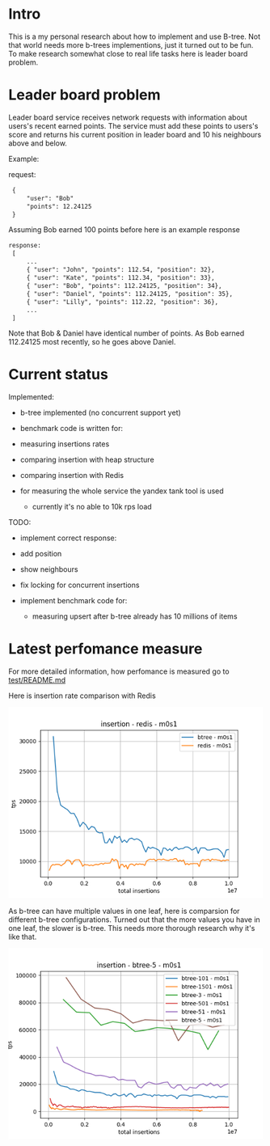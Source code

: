 # Intro

This is a my personal research about how to implement and use B-tree. Not that world needs more b-trees implementions, just it turned out to be fun.
To make research somewhat close to real life tasks here is leader board problem.

# Leader board problem
Leader board service receives network requests with information about users's recent earned points. The service must add these points to users's score and returns his current position in leader board and 10 his neighbours above and below.

Example:

request:
```
 {
     "user": "Bob"
     "points": 12.24125
 }
```

Assuming Bob earned 100 points before here is an example response

```
response:
 [
     ...
     { "user": "John", "points": 112.54, "position": 32},
     { "user": "Kate", "points": 112.34, "position": 33},
     { "user": "Bob", "points": 112.24125, "position": 34},
     { "user": "Daniel", "points": 112.24125, "position": 35},
     { "user": "Lilly", "points": 112.22, "position": 36},
     ...
 ]
```

Note that Bob & Daniel have identical number of points. As Bob earned 112.24125 most recently, so he goes above Daniel. 

# Current status

Implemented:
- b-tree implemented (no concurrent support yet)
- benchmark code is written for:
 - measuring insertions rates
 - comparing insertion with heap structure
 - comparing insertion with Redis

- for measuring the whole service the yandex tank tool is used
  - currently it's no able to 10k rps load

TODO:
- implement correct response:
 - add position
 - show neighbours

- fix locking for concurrent insertions
- implement benchmark code for:
  - measuring upsert after b-tree already has 10 millions of items

# Latest perfomance measure

For more detailed information, how perfomance is measured go to [test/README.md](test/README.md)

Here is insertion rate comparison with Redis

![b-tree-vs-redis](b-tree-vs-redis.png)


As b-tree can have multiple values in one leaf, here is comparsion for different b-tree configurations. Turned out that the more values you have in one leaf, the slower is b-tree. This needs more thorough research why it's like that.

![b-tree-vs-redis](b-tree-size-comparison.png)